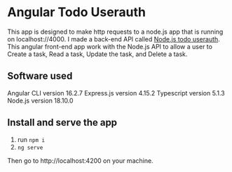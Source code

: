 # Angular Todo Userauth

This app is designed to make http requests to a node.js app that is running on localhost://4000. I made a back-end API called [Node.js todo userauth](https://github.com/iposton/nodejs-todo-userauth). This angular front-end app work with the Node.js API to allow a user to Create a task, Read a task, Update the task, and Delete a task. 

## Software used

Angular CLI version 16.2.7
Express.js version 4.15.2
Typescript version 5.1.3
Node.js version 18.10.0

## Install and serve the app

1. run `npm i`
2. `ng serve`

Then go to http://localhost:4200 on your machine.


